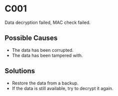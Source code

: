 # C001

Data decryption failed, MAC check failed.

## Possible Causes

- The data has been corrupted.
- The data has been tampered with.

## Solutions

- Restore the data from a backup.
- If the data is still available, try to decrypt it again.
